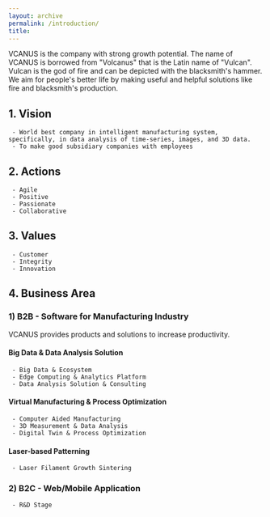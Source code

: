 ```yaml
---
layout: archive
permalink: /introduction/
title: 
---
```


VCANUS is the company with strong growth potential. The name of VCANUS is borrowed from "Volcanus" that is the Latin name of "Vulcan". Vulcan is the god of fire and can be depicted with the blacksmith's hammer. We aim for people's better life by making useful and helpful solutions like fire and blacksmith's production.

## 1. Vision
```
 - World best company in intelligent manufacturing system, specifically, in data analysis of time-series, images, and 3D data.
 - To make good subsidiary companies with employees
```

## 2. Actions
```
 - Agile
 - Positive
 - Passionate 
 - Collaborative
```

## 3. Values
```
 - Customer
 - Integrity
 - Innovation
```

## 4. Business Area

### 1) B2B - Software for Manufacturing Industry
VCANUS provides products and solutions to increase productivity.
#### Big Data & Data Analysis Solution
```
 - Big Data & Ecosystem
 - Edge Computing & Analytics Platform
 - Data Analysis Solution & Consulting
```
#### Virtual Manufacturing & Process Optimization
```
 - Computer Aided Manufacturing
 - 3D Measurement & Data Analysis
 - Digital Twin & Process Optimization
```
#### Laser-based Patterning
```
 - Laser Filament Growth Sintering
```
### 2) B2C - Web/Mobile Application
```
 - R&D Stage
```

